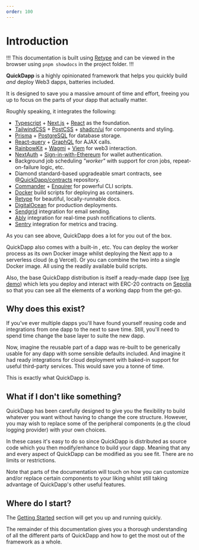```yaml
---
order: 100
---
```


# Introduction

!!!
This documentation is built using [Retype](https://retype.com) and can be viewed in the browser using `pnpm showdocs` in the project folder.
!!!

**QuickDapp** is a highly opinionated framework that helps you quickly build _and_ deploy Web3 dapps, batteries included. 

It is designed to save you a massive amount of time and effort, freeing you up to focus on the parts of your dapp that actually matter.

Roughly speaking, it integrates the following:

* [Typescript](https://www.typescriptlang.org/) + [Next.js](https://nextjs.org/) + [React](https://react.dev/) as the foundation.
* [TailwindCSS](https://tailwindcss.com/) + [PostCSS](https://postcss.org/) + [shadcn/ui](https://ui.shadcn.com/) for components and styling.
* [Prisma](https://www.prisma.io/) + [PostgreSQL](https://www.postgresql.org/) for database storage.
* [React-query](https://tanstack.com/query/latestap) + [GraphQL](https://graphql.org/) for AJAX calls.
* [RainbowKit](rainbowkit.com) + [Wagmi](https://wagmi.sh/) + [Viem](https://viem.sh/) for web3 interaction.
* [NextAuth](https://next-auth.js.org/) + [Sign-in-with-Ethereum](https://login.xyz/) for wallet authentication.
* Background job scheduling _"worker"_ with support for cron jobs, repeat-on-failure logic, etc.
* Diamond standard-based upgradeable smart contracts, see [@QuickDapp/contracts](https://github.com/quickDapp/contracts) repository.
* [Commander](https://www.npmjs.com/package/commander) + [Enquirer](https://www.npmjs.com/package/enquirer) for powerful CLI scripts.
* [Docker](https://www.docker.com/) build scripts for deploying as containers.
* [Retype](https://retype.com/) for beautiful, locally-runnable docs.
* [DigitalOcean](https://www.digitalocean.com/) for production deployments.
* [Sendgrid](https://www.sendgrid.com/) integration for email sending.
* [Ably](https://ably.com/) integration for real-time push notifications to clients.
* [Sentry](https://sentry.io/) integration for metrics and tracing.

As you can see above, QuickDapp does a lot for you out of the box. 

QuickDapp also comes with a built-in , etc. You can deploy the worker process as its own Docker image whilst deploying the Next app to a serverless cloud (e.g Vercel). Or you can combine the two into a single Docker image. All using the readily available build scripts.

Also, the base QuickDapp distribution is itself a ready-made dapp (see [live demo](https://demo.quickdapp.com)) which  lets you deploy and interact with ERC-20 contracts on [Sepolia](https://sepolia.etherscan.io) so that you can see all the elements of a working dapp from the get-go.

## Why does this exist?

If you've ever multiple dapps you'll have found yourself reusing code and integrations from one dapp to the next to save time. Still, you'll need to spend time change the base layer to suite the new dapp. 

Now, imagine the reusable part of a dapp was re-built to be generically usable for any dapp with some sensible defaults included. And imagine it had ready integrations for cloud deployment with baked-in support for useful third-party services. This would save you a tonne of time.

This is exactly what QuickDapp is.

## What if I don't like something?

QuickDapp has been carefully designed to give you the flexibility to build whatever you want without having to change the core structure. However, you may wish to replace some of the peripheral components (e.g the cloud logging provider) with your own choices.

In these cases it's easy to do so since QuickDapp is distributed as source code which you then modify/enhance to build your dapp. Meaning that any and every aspect of QuickDapp can be modified as you see fit. There are no limits or restrictions.

Note that parts of the documentation will touch on how you can customize and/or replace certain components to your liking whilst still taking advantage of QuickDapp's other useful features.

## Where do I start?

The [Getting Started](./getting-started.md) section will get you up and running quickly. 

The remainder of this documentation gives you a thorough understanding of all the different parts of QuickDapp and how to get the most out of the framework as a whole.
